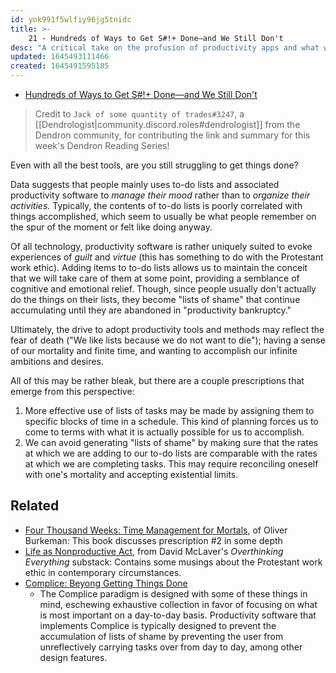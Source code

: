 ```yaml
---
id: yok991f5wlfiy96jg5tnidc
title: >-
    21 - Hundreds of Ways to Get S#!+ Done—and We Still Don't
desc: "A critical take on the profusion of productivity apps and what works, what doesn't."
updated: 1645493111466
created: 1645491595185
---
```


- [Hundreds of Ways to Get S#!+ Done—and We Still Don't](https://www.wired.com/story/to-do-apps-failed-productivity-tools/)

> Credit to `Jack of some quantity of trades#3247`, a [[Dendrologist|community.discord.roles#dendrologist]] from the Dendron community, for contributing the link and summary for this week's Dendron Reading Series!

Even with all the best tools, are you still struggling to get things done?

Data suggests that people mainly uses to-do lists and associated productivity software to _manage their mood_ rather than to _organize their activities_. Typically, the contents of to-do lists is poorly correlated with things accomplished, which seem to usually be what people remember on the spur of the moment or felt like doing anyway.

Of all technology, productivity software is rather uniquely suited to evoke experiences of _guilt_ and _virtue_ (this has something to do with the Protestant work ethic). Adding items to to-do lists allows us to maintain the conceit that we will take care of them at some point, providing a semblance of cognitive and emotional relief. Though, since people usually don't actually do the things on their lists, they become "lists of shame" that continue accumulating until they are abandoned in "productivity bankruptcy."

Ultimately, the drive to adopt productivity tools and methods may reflect the fear of death ("We like lists because we do not want to die"); having a sense of our mortality and finite time, and wanting to accomplish our infinite ambitions and desires.

All of this may be rather bleak, but there are a couple prescriptions that emerge from this perspective:

1. More effective use of lists of tasks may be made by assigning them to specific blocks of time in a schedule. This kind of planning forces us to come to terms with what it is actually possible for us to accomplish.
2. We can avoid generating "lists of shame" by making sure that the rates at which we are adding to our to-do lists are comparable with the rates at which we are completing tasks. This may require reconciling oneself with one's mortality and accepting existential limits.

## Related

- [Four Thousand Weeks: Time Management for Mortals](https://www.harvard.com/book/four_thousand_weeks/), of Oliver Burkeman: This book discusses prescription #2 in some depth 
- [Life as Nonproductive Act](https://drmaciver.substack.com/p/life-as-nonproductive-act), from David McLaver's _Overthinking Everything_ substack: Contains some musings about the Protestant work ethic in contemporary circumstances.
- [Complice: Beyong Getting Things Done](https://malcolmocean.com/2020/12/complice-is-more-than-getting-things-done/)
  - The Complice paradigm is designed with some of these things in mind, eschewing exhaustive collection in favor of focusing on what is most important on a day-to-day basis. Productivity software that implements Complice is typically designed to prevent the accumulation of lists of shame by preventing the user from unreflectively carrying tasks over from day to day, among other design features.